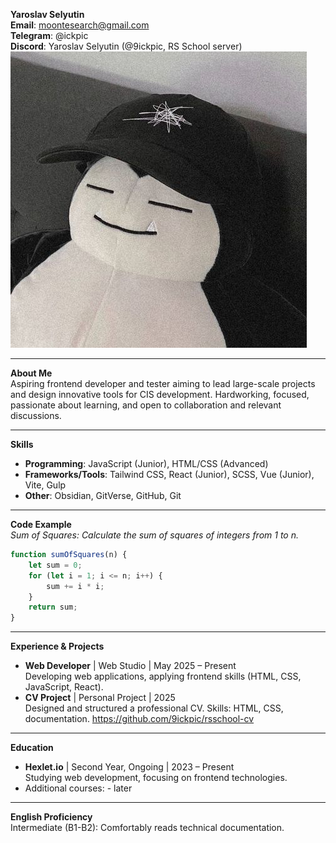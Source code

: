 **Yaroslav Selyutin**  
**Email**: moontesearch@gmail.com  
**Telegram**: @ickpic  
**Discord**: Yaroslav Selyutin (@9ickpic, RS School server)  
**![avatar](photo.jpg)**

---

**About Me**  
Aspiring frontend developer and tester aiming to lead large-scale projects and design innovative tools for CIS development. Hardworking, focused, passionate about learning, and open to collaboration and relevant discussions.

---

**Skills**  
- **Programming**: JavaScript (Junior), HTML/CSS (Advanced)  
- **Frameworks/Tools**: Tailwind CSS, React (Junior), SCSS, Vue (Junior), Vite, Gulp  
- **Other**: Obsidian, GitVerse, GitHub, Git  

---

**Code Example**  
*Sum of Squares: Calculate the sum of squares of integers from 1 to n.*  
```javascript
function sumOfSquares(n) {
    let sum = 0;
    for (let i = 1; i <= n; i++) {
        sum += i * i;
    }
    return sum;
}
```

---

**Experience & Projects**  
- **Web Developer** | Web Studio | May 2025 – Present  
  Developing web applications, applying frontend skills (HTML, CSS, JavaScript, React).  
- **CV Project** | Personal Project | 2025  
  Designed and structured a professional CV. Skills: HTML, CSS, documentation. https://github.com/9ickpic/rsschool-cv

---

**Education**  
- **Hexlet.io** | Second Year, Ongoing | 2023 – Present  
  Studying web development, focusing on frontend technologies.  
- Additional courses: - later

---

**English Proficiency**  
Intermediate (B1-B2): Comfortably reads technical documentation.